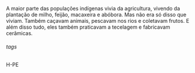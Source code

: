 A maior parte das populações indígenas vivia da agricultura, vivendo da plantação de milho, feijão, macaxeira e abóbora. Mas não era só disso que viviam. Também caçavam animais, pescavam nos rios e coletavam frutos. E além disso tudo, eles também praticavam a tecelagem e fabricavam cerâmicas. 

###### tags 
H-PE